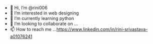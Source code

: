 - 👋 Hi, I’m @rini006
- 👀 I’m interested in web designing 
- 🌱 I’m currently learning python
- 💞️ I’m looking to collaborate on ...
- 📫 How to reach me ...https://www.linkedin.com/in/rini-srivastava-a01076241

<!---
rini006/rini006 is a ✨ special ✨ repository because its `README.md` (this file) appears on your GitHub profile.
You can click the Preview link to take a look at your changes.
--->
